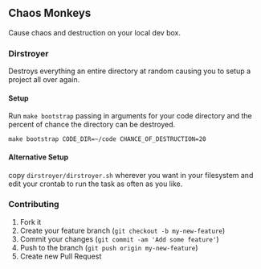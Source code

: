 ## Chaos Monkeys

Cause chaos and destruction on your local dev box.

### Dirstroyer

Destroys everything an entire directory at random causing you to
setup a project all over again.

#### Setup

Run `make bootstrap` passing in arguments for your code directory
and the percent of chance the directory can be destroyed.

`make bootstrap CODE_DIR=~/code CHANCE_OF_DESTRUCTION=20`

#### Alternative Setup

copy `dirstroyer/dirstroyer.sh` wherever you want in your filesystem
and edit your crontab to run the task as often as you like.

### Contributing

1. Fork it
2. Create your feature branch (`git checkout -b my-new-feature`)
3. Commit your changes (`git commit -am 'Add some feature'`)
4. Push to the branch (`git push origin my-new-feature`)
5. Create new Pull Request
